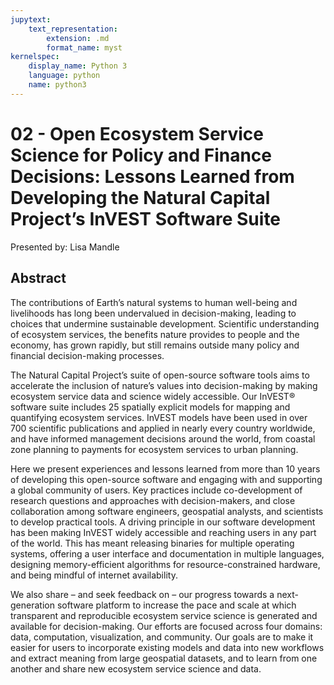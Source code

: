 ```yaml
---
jupytext:
    text_representation:
        extension: .md
        format_name: myst
kernelspec:
    display_name: Python 3
    language: python
    name: python3
---
```

# 02 - 	Open Ecosystem Service Science for Policy and Finance Decisions: Lessons Learned from Developing the Natural Capital Project’s InVEST Software Suite

Presented by: Lisa Mandle

## Abstract
The contributions of Earth’s natural systems to human well-being and livelihoods has long been undervalued in decision-making, leading to choices that undermine sustainable development. Scientific understanding of ecosystem services, the benefits nature provides to people and the economy, has grown rapidly, but still remains outside many policy and financial decision-making processes.

The Natural Capital Project’s suite of open-source software tools aims to accelerate the inclusion of nature’s values into decision-making by making ecosystem service data and science widely accessible. Our InVEST® software suite includes 25 spatially explicit models for mapping and quantifying ecosystem services. InVEST models have been used in over 700 scientific publications and applied in nearly every country worldwide, and have informed management decisions around the world, from coastal zone planning to payments for ecosystem services to urban planning.

Here we present experiences and lessons learned from more than 10 years of developing this open-source software and engaging with and supporting a global community of users. Key practices include co-development of research questions and approaches with decision-makers, and close collaboration among software engineers, geospatial analysts, and scientists to develop practical tools. A driving principle in our software development has been making InVEST widely accessible and reaching users in any part of the world. This has meant releasing binaries for multiple operating systems, offering a user interface and documentation in multiple languages, designing memory-efficient algorithms for resource-constrained hardware, and being mindful of internet availability.

We also share – and seek feedback on – our progress towards a next-generation software platform to increase the pace and scale at which transparent and reproducible ecosystem service science is generated and available for decision-making. Our efforts are focused across four domains: data, computation, visualization, and community. Our goals are to make it easier for users to incorporate existing models and data into new workflows and extract meaning from large geospatial datasets, and to learn from one another and share new ecosystem service science and data.